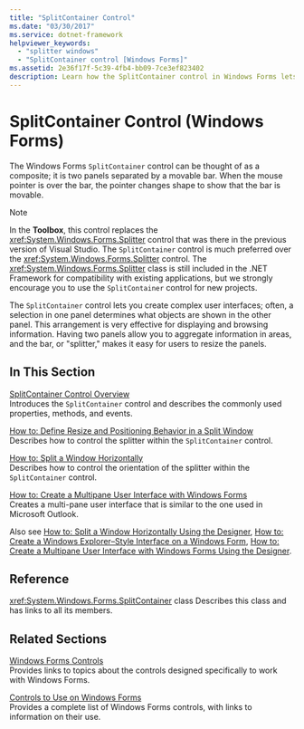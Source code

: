 ```yaml
---
title: "SplitContainer Control"
ms.date: "03/30/2017"
ms.service: dotnet-framework
helpviewer_keywords: 
  - "splitter windows"
  - "SplitContainer control [Windows Forms]"
ms.assetid: 2e36f17f-5c39-4fb4-bb09-7ce3ef823402
description: Learn how the SplitContainer control in Windows Forms lets users create complex interfaces and arrangements.
---
```

# SplitContainer Control (Windows Forms)

The Windows Forms `SplitContainer` control can be thought of as a composite; it is two panels separated by a movable bar. When the mouse pointer is over the bar, the pointer changes shape to show that the bar is movable.

> [!NOTE]
> In the **Toolbox**, this control replaces the <xref:System.Windows.Forms.Splitter> control that was there in the previous version of Visual Studio. The `SplitContainer` control is much preferred over the <xref:System.Windows.Forms.Splitter> control. The <xref:System.Windows.Forms.Splitter> class is still included in the .NET Framework for compatibility with existing applications, but we strongly encourage you to use the `SplitContainer` control for new projects.

The `SplitContainer` control lets you create complex user interfaces; often, a selection in one panel determines what objects are shown in the other panel. This arrangement is very effective for displaying and browsing information. Having two panels allow you to aggregate information in areas, and the bar, or "splitter," makes it easy for users to resize the panels.

## In This Section

[SplitContainer Control Overview](splitcontainer-control-overview-windows-forms.md)\
Introduces the `SplitContainer` control and describes the commonly used properties, methods, and events.

[How to: Define Resize and Positioning Behavior in a Split Window](how-to-define-resize-and-positioning-behavior-in-a-split-window.md)\
Describes how to control the splitter within the `SplitContainer` control.

[How to: Split a Window Horizontally](how-to-split-a-window-horizontally.md)\
Describes how to control the orientation of the splitter within the `SplitContainer` control.

[How to: Create a Multipane User Interface with Windows Forms](how-to-create-a-multipane-user-interface-with-windows-forms.md)\
Creates a multi-pane user interface that is similar to the one used in Microsoft Outlook.

Also see [How to: Split a Window Horizontally Using the Designer](how-to-split-a-window-horizontally-using-the-designer.md), [How to: Create a Windows Explorer–Style Interface on a Windows Form](how-to-create-a-windows-explorer-style-interface-on-a-windows-form.md), [How to: Create a Multipane User Interface with Windows Forms Using the Designer](create-a-multipane-user-interface-with-wf-using-the-designer.md).

## Reference

<xref:System.Windows.Forms.SplitContainer> class
Describes this class and has links to all its members.

## Related Sections

[Windows Forms Controls](overview.md)\
Provides links to topics about the controls designed specifically to work with Windows Forms.

[Controls to Use on Windows Forms](controls-to-use-on-windows-forms.md)\
Provides a complete list of Windows Forms controls, with links to information on their use.
